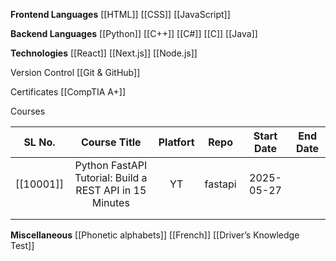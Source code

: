 **Frontend Languages**
	[[HTML]]
	[[CSS]]
	[[JavaScript]]

**Backend Languages**
	[[Python]]
	[[C++]]
	[[C#]]
	[[C]]
	[[Java]]

**Technologies**
	[[React]]
	[[Next.js]]
	[[Node.js]]

Version Control
	[[Git & GitHub]]

Certificates
	[[CompTIA A+]]

Courses

|  SL No.   |                      Course Title                       | Platfort |  Repo   | Start Date | End Date |
| :-------: | :-----------------------------------------------------: | :------: | :-----: | :--------: | :------: |
| [[10001]] | Python FastAPI Tutorial: Build a REST API in 15 Minutes |    YT    | fastapi | 2025-05-27 |          |
|           |                                                         |          |         |            |          |
|           |                                                         |          |         |            |          |

**Miscellaneous**
	[[Phonetic alphabets]]
	[[French]]
	[[Driver’s Knowledge Test]]